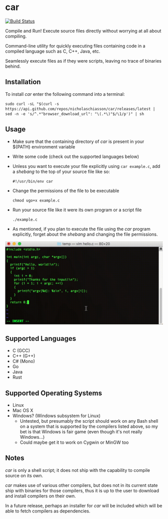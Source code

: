 # car
[![Build Status](https://travis-ci.org/nicholaschiasson/car.svg?branch=master)](https://travis-ci.org/nicholaschiasson/car)

Compile and Run! Execute source files directly without worrying at all about compiling.

Command-line utility for quickly executing files containing code in a compiled language such as C, C++, Java, etc.

Seamlessly execute files as if they were scripts, leaving no trace of binaries behind.

## Installation
To install *car* enter the following command into a terminal:

```
sudo curl -sL "$(curl -s https://api.github.com/repos/nicholaschiasson/car/releases/latest | sed -n -e 's/^.*"browser_download_url": "\(.*\)"$/\1/p')" | sh
```

## Usage
- Make sure that the containing directory of *car* is present in your ${PATH} environment variable
- Write some code (check out the supported languages below)
- Unless you want to execute your file explicitly using ```car example.c```, add a *shebang* to the top of your source file like so:

  ```
  #!/usr/bin/env car
  ```
- Change the permissions of the file to be executable

  ```
  chmod ugo+x example.c
  ```
- Run your source file like it were its own program or a script file

  ```
  ./example.c
  ```
- As mentioned, if you plan to execute the file using the *car* program explicitly, forget about the *shebang* and changing the file permissions.

![](https://github.com/nicholaschiasson/car/raw/master/res/example_usage.gif)

## Supported Languages
- C (GCC)
- C++ (G++)
- C# (Mono)
- Go
- Java
- Rust

## Supported Operating Systems
- Linux
- Mac OS X
- Windows? (Windows subsystem for Linux)
  - Untested, but presumably the script should work on any Bash shell on a system that is supported by the compilers listed above, so my bet is that Windows is fair game (even though it's not really Windows...)
  - Could maybe get it to work on Cygwin or MinGW too

## Notes
*car* is only a shell script; it does not ship with the capability to compile source on its own.

*car* makes use of various other compilers, but does not in its current state ship with binaries for those compilers, thus it is up to the user to download and install compilers on their own.

In a future release, perhaps an installer for *car* will be included which will be able to fetch compilers as dependencies.
